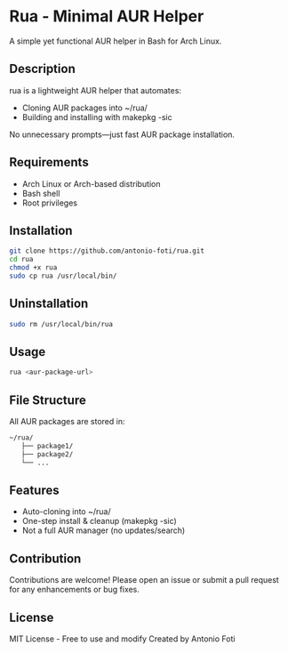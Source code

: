 # Rua - Minimal AUR Helper

A simple yet functional AUR helper in Bash for Arch Linux.

## Description

rua is a lightweight AUR helper that automates:

- Cloning AUR packages into ~/rua/
- Building and installing with makepkg -sic

No unnecessary prompts—just fast AUR package installation.

## Requirements

- Arch Linux or Arch-based distribution
- Bash shell
- Root privileges

## Installation
```bash
git clone https://github.com/antonio-foti/rua.git
cd rua
chmod +x rua
sudo cp rua /usr/local/bin/
```

## Uninstallation
```bash
sudo rm /usr/local/bin/rua
```

## Usage
```bash
rua <aur-package-url>
```

## File Structure

All AUR packages are stored in:

```bash
~/rua/
   ├── package1/  
   ├── package2/  
   └── ...
```

## Features
- Auto-cloning into ~/rua/
- One-step install & cleanup (makepkg -sic)
- Not a full AUR manager (no updates/search)

## Contribution

Contributions are welcome! Please open an issue or submit a pull request for any enhancements or bug fixes.

## License

MIT License - Free to use and modify
Created by Antonio Foti
